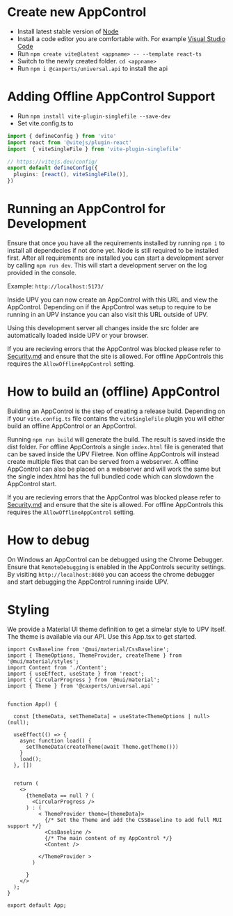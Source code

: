 # Create new AppControl
- Install latest stable version of [Node](https://nodejs.org/en)
- Install a code editor you are comfortable with. For example [Visual Studio Code](https://code.visualstudio.com/)
- Run `npm create vite@latest <appname> -- --template react-ts`
- Switch to the newly created folder. `cd <appname>`
- Run `npm i @caxperts/universal.api` to install the api
# Adding Offline AppControl Support
- Run `npm install vite-plugin-singlefile --save-dev`
- Set vite.config.ts to
```typescript
import { defineConfig } from 'vite'
import react from '@vitejs/plugin-react'
import  { viteSingleFile } from 'vite-plugin-singlefile'

// https://vitejs.dev/config/
export default defineConfig({
  plugins: [react(), viteSingleFile()],
})
```

# Running an AppControl for Development
Ensure that once you have all the requirements installed by running `npm i` to install all dependecies if not done yet. Node is still required to be installed first.
After all requirements are installed you can start a development server by calling `npm run dev`. This will start a development server on the log provided in the console. 

Example: `http://localhost:5173/`

Inside UPV you can now create an AppControl with this URL and view the AppControl. Depending on if the AppControl was setup to require to be running in an UPV instance you can also visit this URL outside of UPV.

Using this development server all changes inside the src folder are automatically loaded inside UPV or your browser.

If you are recieving errors that the AppControl was blocked please refer to [Security.md](Security.md) and ensure that the site is allowed. For offline AppControls this requires the `AllowOfflineAppControl` setting.

# How to build an (offline) AppControl
Building an AppControl is the step of creating a release build. Depending on if your `vite.config.ts` file contains the `viteSingleFile` plugin you will either build an offline AppControl or an AppControl.

Running `npm run build` will generate the build. The result is saved inside the dist folder. For offline AppControls a single `index.html` file is generated that can be saved inside the UPV Filetree. Non offline AppControls will instead create multiple files that can be served from a webserver. A offline AppControl can also be placed on a webserver and will work the same but the single index.html has the full bundled code which can slowdown the AppControl start. 

If you are recieving errors that the AppControl was blocked please refer to [Security.md](Security.md) and ensure that the site is allowed. For offline AppControls this requires the `AllowOfflineAppControl` setting.

# How to debug
On Windows an AppControl can be debugged using the Chrome Debugger. Ensure that `RemoteDebugging` is enabled in the AppControls security settings. By visiting `http://localhost:8080` you can access the chrome debugger and start debugging the AppControl running inside UPV.

# Styling
We provide a Material UI theme definition to get a simelar style to UPV itself. The theme is available via our API. Use this App.tsx to get started.
```tsx
import CssBaseline from '@mui/material/CssBaseline';
import { ThemeOptions, ThemeProvider, createTheme } from '@mui/material/styles';
import Content from './Content';
import { useEffect, useState } from 'react';
import { CircularProgress } from '@mui/material';
import { Theme } from '@caxperts/universal.api'


function App() {

  const [themeData, setThemeData] = useState<ThemeOptions | null>(null);

  useEffect(() => {
    async function load() {
      setThemeData(createTheme(await Theme.getTheme()))
    }
    load();
  }, [])


  return (
    <>
      {themeData == null ? (
        <CircularProgress />
      ) : (
          < ThemeProvider theme={themeData}>
            {/* Set the Theme and add the CSSBaseline to add full MUI support */}
            <CssBaseline />
            {/* The main content of my AppControl */}
            <Content />

          </ThemeProvider >
        )

      }
    </>
  );
}

export default App;
```